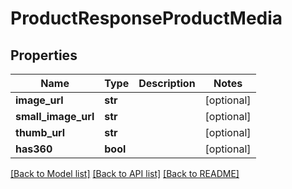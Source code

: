 # ProductResponseProductMedia

## Properties
Name | Type | Description | Notes
------------ | ------------- | ------------- | -------------
**image_url** | **str** |  | [optional] 
**small_image_url** | **str** |  | [optional] 
**thumb_url** | **str** |  | [optional] 
**has360** | **bool** |  | [optional] 

[[Back to Model list]](../README.md#documentation-for-models) [[Back to API list]](../README.md#documentation-for-api-endpoints) [[Back to README]](../README.md)


